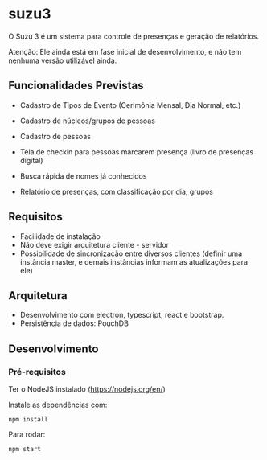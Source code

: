 # suzu3

O Suzu 3 é um sistema para controle de presenças e geração de relatórios.

Atenção: Ele ainda está em fase inicial de desenvolvimento, e não tem nenhuma versão utilizável ainda.

## Funcionalidades Previstas

- Cadastro de Tipos de Evento (Cerimônia Mensal, Dia Normal, etc.)
- Cadastro de núcleos/grupos de pessoas
- Cadastro de pessoas

- Tela de checkin para pessoas marcarem presença (livro de presenças digital)
- Busca rápida de nomes já conhecidos

- Relatório de presenças, com classificação por dia, grupos

## Requisitos

- Facilidade de instalação
- Não deve exigir arquitetura cliente - servidor
- Possibilidade de sincronização entre diversos clientes (definir uma instância master, e demais instâncias informam as atualizações para ele)


## Arquitetura

- Desenvolvimento com electron, typescript, react e bootstrap.
- Persistência de dados: PouchDB

## Desenvolvimento

### Pré-requisitos

Ter o NodeJS instalado (https://nodejs.org/en/)

Instale as dependências com:

    npm install

Para rodar:

    npm start
